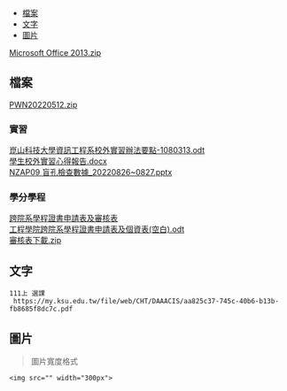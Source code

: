 - [檔案](#檔案)
- [文字](#文字)
- [圖片](#圖片)

[Microsoft Office 2013.zip](https://github.com/s108000389/File-temporary-storage/files/9451015/Microsoft.Office.2013.zip)  
## 檔案
 [PWN20220512.zip](https://github.com/s108000389/File-temporary-storage/files/8690178/PWN20220512.zip)  
 
 ### 實習
[崑山科技大學資訊工程系校外實習辦法要點-1080313.odt](https://github.com/s108000389/File-temporary-storage/files/9450920/-1080313.odt)  
[學生校外實習心得報告.docx](https://github.com/s108000389/File-temporary-storage/files/9451090/default.docx)  
[NZAP09 盲孔檢查數據_20220826~0827.pptx](https://github.com/s108000389/File-temporary-storage/files/9450932/NZAP09._20220826.0827.pptx)  


 ### 學分學程
[跨院系學程證書申請表及審核表](https://web.ksu.edu.tw/DTCE000/page/43879)  
[工程學院跨院系學程證書申請表及個資表(空白).odt](https://github.com/s108000389/File-temporary-storage/files/9450492/default.odt)  
[審核表下載.zip](https://github.com/s108000389/File-temporary-storage/files/9450494/default.zip)  



## 文字
```
111上 選課
 https://my.ksu.edu.tw/file/web/CHT/DAAACIS/aa825c37-745c-40b6-b13b-fb8685f8dc7c.pdf
```



## 圖片
> 圖片寬度格式
```
<img src="" width="300px">
```
